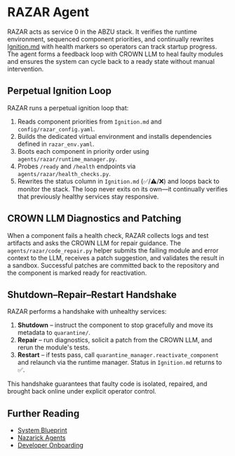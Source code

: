 # RAZAR Agent

RAZAR acts as service 0 in the ABZU stack. It verifies the runtime
environment, sequenced component priorities, and continually rewrites
[Ignition.md](Ignition.md) with health markers so operators can track
startup progress. The agent forms a feedback loop with CROWN LLM to heal
faulty modules and ensures the system can cycle back to a ready state
without manual intervention.

## Perpetual Ignition Loop

RAZAR runs a perpetual ignition loop that:

1. Reads component priorities from `Ignition.md` and
   `config/razar_config.yaml`.
2. Builds the dedicated virtual environment and installs dependencies
   defined in `razar_env.yaml`.
3. Boots each component in priority order using
   `agents/razar/runtime_manager.py`.
4. Probes `/ready` and `/health` endpoints via
   `agents/razar/health_checks.py`.
5. Rewrites the status column in `Ignition.md` (✅/⚠️/❌) and loops back to
   monitor the stack.  The loop never exits on its own—it continually
   verifies that previously healthy services stay responsive.

## CROWN LLM Diagnostics and Patching

When a component fails a health check, RAZAR collects logs and test
artifacts and asks the CROWN LLM for repair guidance.  The
`agents/razar/code_repair.py` helper submits the failing module and error
context to the LLM, receives a patch suggestion, and validates the result
in a sandbox.  Successful patches are committed back to the repository
and the component is marked ready for reactivation.

## Shutdown–Repair–Restart Handshake

RAZAR performs a handshake with unhealthy services:

1. **Shutdown** – instruct the component to stop gracefully and move its
   metadata to `quarantine/`.
2. **Repair** – run diagnostics, solicit a patch from the CROWN LLM, and
   rerun the module's tests.
3. **Restart** – if tests pass, call
   `quarantine_manager.reactivate_component` and relaunch via the runtime
   manager.  Status in `Ignition.md` returns to ✅.

This handshake guarantees that faulty code is isolated, repaired, and
brought back online under explicit operator control.

## Further Reading

- [System Blueprint](system_blueprint.md)
- [Nazarick Agents](nazarick_agents.md)
- [Developer Onboarding](developer_onboarding.md)
